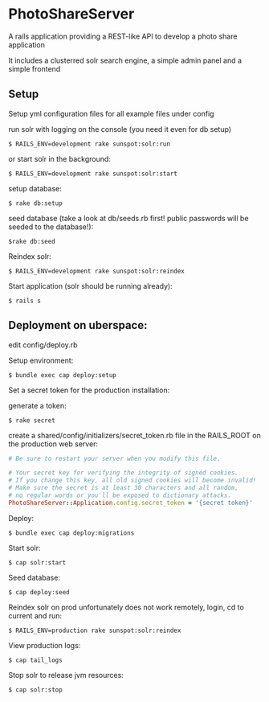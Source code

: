 # PhotoShareServer

A rails application providing a REST-like API to develop a photo share application

It includes a clusterred solr search engine, a simple admin panel and a simple frontend

## Setup

Setup yml configuration files for all example files under config

run solr with logging on the console (you need it even for db setup)

	$ RAILS_ENV=development rake sunspot:solr:run

or start solr in the background:

	$ RAILS_ENV=development rake sunspot:solr:start 

setup database:

	$ rake db:setup

seed database (take a look at db/seeds.rb first! public passwords will be seeded to the database!):

	$rake db:seed

Reindex solr:

	$ RAILS_ENV=development rake sunspot:solr:reindex

Start application (solr should be running already):

	$ rails s


## Deployment on uberspace:

edit config/deploy.rb

Setup environment: 

	$ bundle exec cap deploy:setup

Set a secret token for the production installation:

generate a token:

	$ rake secret

create  a shared/config/initializers/secret_token.rb file in the RAILS_ROOT on the production web server:

```ruby
# Be sure to restart your server when you modify this file.

# Your secret key for verifying the integrity of signed cookies.
# If you change this key, all old signed cookies will become invalid!
# Make sure the secret is at least 30 characters and all random,
# no regular words or you'll be exposed to dictionary attacks.
PhotoShareServer::Application.config.secret_token = '{secret token}'
```

Deploy:
	
	$ bundle exec cap deploy:migrations

Start solr:

	$ cap solr:start

Seed database:

	$ cap deploy:seed

Reindex solr on prod unfortunately does not work remotely, login, cd to current and run:

	$ RAILS_ENV=production rake sunspot:solr:reindex
	
View production logs:

	$ cap tail_logs 

Stop solr to release jvm resources:

	$ cap solr:stop




